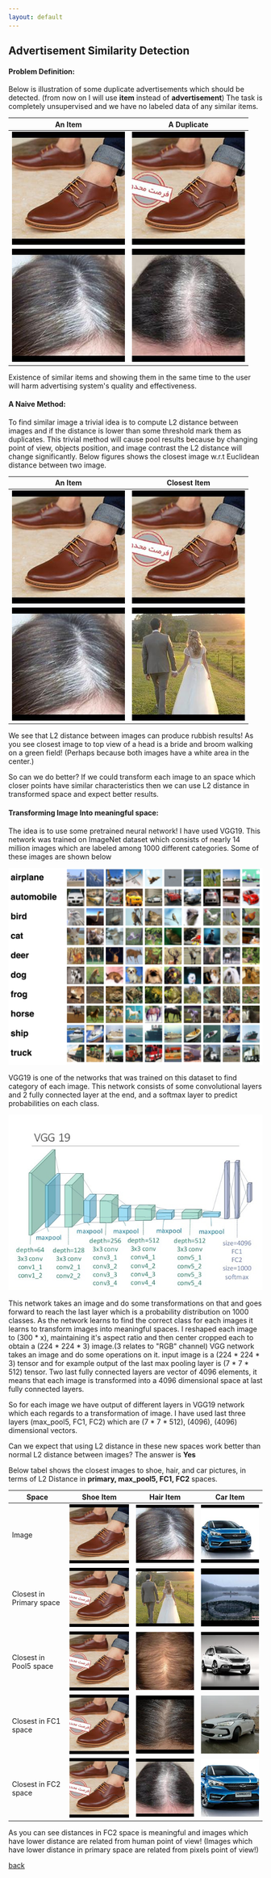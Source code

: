```yaml
---
layout: default
---
```


## Advertisement Similarity Detection

#### Problem Definition: 
Below is illustration of some duplicate advertisements which should be detected. (from now on I will use __item__ instead of __advertisement__)
The task is completely unsupervised and we have no labeled data of any similar items. 

An Item | A Duplicate
------------ | -------------
![Image of shoe](shoe.jpg) | ![Duplicate image of shoe](shoe_fc2.jpg)
![Image of hair](hair.jpg) | ![Duplicate Image of hair](hair_fc2.jpg)


Existence of similar items and showing them in the
same time to the user will harm advertising system's quality and
effectiveness.

#### A Naive Method:
To find similar image a trivial idea is to compute
L2 distance between images and if the distance is lower than
some threshold mark them as duplicates. This trivial method will cause
pool results because by changing point of view, objects position, and image contrast
the L2 distance will change significantly.
Below figures shows the closest image w.r.t Euclidean distance between two image.

An Item | Closest Item
------------ | -------------
![Image of shoe](shoe.jpg) | ![closest image to shoe](shoe_fc2.jpg)
![Image of hair](hair.jpg) | ![closest image to hair](hair_primary.jpg)


We see that L2 distance between images can produce rubbish results!
As you see closest image to top view of a head is a bride and broom
walking on a green field! (Perhaps because both images have a white area in the center.)

So can we do better? If we could transform each image to an space which closer points 
have similar characteristics then we can use L2 distance in transformed space and expect
better results.

#### Transforming Image Into meaningful space:
The idea is to use some pretrained neural network! I have used VGG19.
This network was trained on ImageNet dataset which consists of nearly 14 million images
which are labeled among 1000 different categories.
Some of these images are shown below

<center>

![Imagenet dataset](ImageNet.png)

</center>

VGG19 is one of the networks that was trained on this dataset to find category of 
each image. This network consists of some convolutional layers and 2 fully connected 
layer at the end, and a softmax layer to predict probabilities on each class. 

<center>

![vgg19 network](vgg19.jpg)

</center>

This network takes an image and do some transformations on that and goes forward to
reach the last layer which is a probability distribution on 1000 classes. As the
network learns to find the correct class for each images it learns to transform 
images into meaningful spaces. I reshaped each image to (300 * x), maintaining it's aspect
ratio and then center cropped each to obtain a (224 * 224 * 3) image.(3 relates to "RGB" channel)
VGG network takes an image and do some operations on it. input image is a (224 * 224 * 3)
tensor and for example output of the last max pooling layer is (7 * 7 * 512) tensor.
Two last fully connected layers are vector of 4096 elements, it means that each image
is transformed into a 4096 dimensional space at last fully connected layers.

So for each image we have output of different layers in VGG19 network which each regards
to a transformation of image. I have used last three layers (max_pool5, FC1, FC2) which are
(7 * 7 * 512), (4096), (4096) dimensional vectors.

Can we expect that using L2 distance in these new spaces work better than normal L2 distance
between images? The answer is __Yes__

Below tabel shows the closest images to shoe, hair, and car pictures, in terms of L2 Distance in
__primary, max_pool5, FC1, FC2__ spaces.

Space | Shoe Item | Hair Item |  Car Item
------------ | ------------ | ------------- | -------------
Image | ![Image of shoe](shoe.jpg) | ![Image of hair](hair.jpg) | ![Image of car](car.jpg)
Closest in Primary space | ![closest to shoe in primary space](shoe_fc2.jpg) | ![closest to hair in primary space](hair_primary.jpg) | ![closest to car in primary space](car_primary.jpg)
Closest in Pool5 space| ![closest to shoe in Max_pool5 space](shoe_fc2.jpg) | ![closest image to hair in Max_pool5 space](hair_pool5.jpg) | ![closest image to hair in Max_pool5 space](car_pool5.jpg)
Closest in FC1 space| ![closest to shoe in FC1 space](shoe_fc2.jpg) | ![closest image to hair in FC1 space](hair_fc1.jpg) |  ![closest image to hair in FC1 space](car_fc1.jpg)
Closest in FC2 space| ![closest to shoe in FC2 space](shoe_fc2.jpg) | ![closest image to hair in FC2 space](hair_fc2.jpg) | ![closest image to hair in FC2 space](car_fc2.jpg)


As you can see distances in FC2 space is meaningful and images which have lower distance 
are related from human point of view! (Images which have lower distance in primary space
are related from pixels point of view!)

[back](./)
